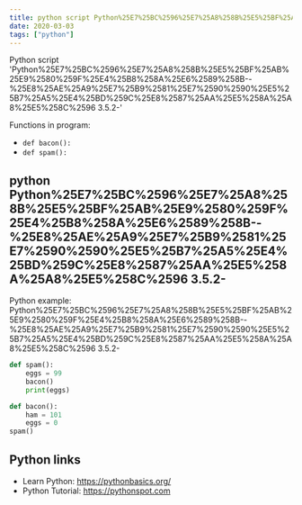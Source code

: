 ```yaml
---
title: python script Python%25E7%25BC%2596%25E7%25A8%258B%25E5%25BF%25AB%25E9%2580%259F%25E4%25B8%258A%25E6%2589%258B--%25E8%25AE%25A9%25E7%25B9%2581%25E7%2590%2590%25E5%25B7%25A5%25E4%25BD%259C%25E8%2587%25AA%25E5%258A%25A8%25E5%258C%2596 3.5.2- (snippet)
date: 2020-03-03
tags: ["python"]
---
```

Python script 'Python%25E7%25BC%2596%25E7%25A8%258B%25E5%25BF%25AB%25E9%2580%259F%25E4%25B8%258A%25E6%2589%258B--%25E8%25AE%25A9%25E7%25B9%2581%25E7%2590%2590%25E5%25B7%25A5%25E4%25BD%259C%25E8%2587%25AA%25E5%258A%25A8%25E5%258C%2596 3.5.2-'

Functions in program: 
* `def bacon():`
* `def spam():`

## python Python%25E7%25BC%2596%25E7%25A8%258B%25E5%25BF%25AB%25E9%2580%259F%25E4%25B8%258A%25E6%2589%258B--%25E8%25AE%25A9%25E7%25B9%2581%25E7%2590%2590%25E5%25B7%25A5%25E4%25BD%259C%25E8%2587%25AA%25E5%258A%25A8%25E5%258C%2596 3.5.2-

Python example: Python%25E7%25BC%2596%25E7%25A8%258B%25E5%25BF%25AB%25E9%2580%259F%25E4%25B8%258A%25E6%2589%258B--%25E8%25AE%25A9%25E7%25B9%2581%25E7%2590%2590%25E5%25B7%25A5%25E4%25BD%259C%25E8%2587%25AA%25E5%258A%25A8%25E5%258C%2596 3.5.2-

```python
def spam():
    eggs = 99
    bacon()
    print(eggs)

def bacon():
    ham = 101
    eggs = 0
spam()

```

## Python links

- Learn Python: https://pythonbasics.org/
- Python Tutorial: https://pythonspot.com
